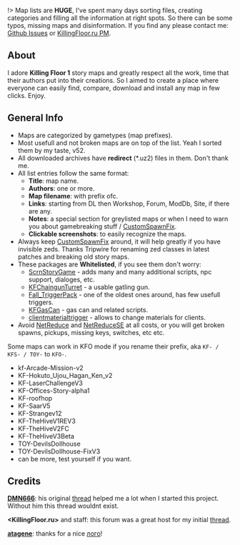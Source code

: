[Github Issues]: <https://github.com/InsultingPros/KFStory/issues>
[KillingFloor.ru PM]: <http://killingfloor.ru/xforum/members/wipemaster.8929/>

[CustomSpawnFix]: <https://forums.tripwireinteractive.com/index.php?threads/mutator-customspawnfix.102956/> 'fixes zed classes in old maps scripted triggers'

[ScrnStoryGame]: <https://www.mediafire.com/file/sf1rm5e688dp9jt/ScrnStoryGame.zip/file>
[KFChaingunTurret]: <https://www.mediafire.com/file/a0t0ypyd5wbbprt/KFChaingunTurret.zip/file>
[Fall_TriggerPack]: <https://www.mediafire.com/file/iyqot9pefdfcub3/Fall_TriggerPack.zip/file>
[KFGasCan]: <https://www.mediafire.com/file/p0d5acpbcunk7sw/KFGasCan.zip/file>
[clientmaterialtrigger]: <https://www.mediafire.com/file/x3ekplflstb3fc8/clientmaterialtrigger.zip/file>

[NetReduce]: <https://forums.tripwireinteractive.com/index.php?threads/utility-de-serverpackage-listing.103071/> 'hack of ol hacks to reduce serverpackage size'
[NetReduceSE]: <https://steamcommunity.com/groups/ScrNBalance/discussions/6/610575007209675730/> 'same thing but with config file'

[DMN666]: <https://forums.tripwireinteractive.com/index.php?members/dmn666.51275/>
[atagene]: <https://www.deviantart.com/atagene>

!> Map lists are **HUGE**, I've spent many days sorting files, creating categories and filling all the information at right spots. So there can be some typos, missing maps and disinformation. If you find any please contact me: [Github Issues] or [KillingFloor.ru PM].

## About

I adore **Killing Floor 1** story maps and greatly respect all the work, time that their authors put into their creations. So I aimed to create a place where everyone can easily find, compare, download and install any map in few clicks. Enjoy.

## General Info

* Maps are categorized by gametypes (map prefixes).
* Most usefull and not broken maps are on top of the list. Yeah I sorted them by my taste, v52.
* All downloaded archives have **redirect** (*.uz2) files in them. Don't thank me.
* All list entries follow the same format:
  * **Title**: map name.
  * **Authors**: one or more.
  * **Map filename**: with prefix ofc.
  * **Links**: starting from DL then Workshop, Forum, ModDb, Site, if there are any.
  * **Notes**: a special section for greylisted maps or when I need to warn you about gamebreaking stuff / [CustomSpawnFix].
  * **Clickable screenshots**: to easily recognize the maps.
* Always keep [CustomSpawnFix] around, it will help greatly if you have invisible zeds. Thanks Tripwire for renaming zed classes in latest patches and breaking old story maps.
* These packages are **Whitelisted**, if you see them don't worry:
  * [ScrnStoryGame] - adds many and many additional scripts, npc support, dialoges, etc.
  * [KFChaingunTurret] - a usable gatling gun.
  * [Fall_TriggerPack] - one of the oldest ones around, has few usefull triggers.
  * [KFGasCan] - gas can and related scripts.
  * [clientmaterialtrigger] - allows to change materials for clients.
* Avoid [NetReduce] and [NetReduceSE] at all costs, or you will get broken spawns, pickups, missing keys, switches, etc etc.

Some maps can work in KFO mode if you rename their prefix, aka `KF- / KFS- / TOY-` to `KFO-`.

* kf-Arcade-Mission-v2
* KF-Hokuto_Ujou_Hagan_Ken_v2
* KF-LaserChallengeV3
* KF-Offices-Story-alpha1
* KF-roofhop
* KF-SaarV5
* KF-Strangev12
* KF-TheHiveV1REV3
* KF-TheHiveV2FC
* KF-TheHiveV3Beta
* TOY-DevilsDollhouse
* TOY-DevilsDollhouse-FixV3
* can be more, test yourself if you want.

## Credits

**[DMN666]**: his original [thread](https://forums.tripwireinteractive.com/index.php?threads/kf-game-modes-and-maps.101777/) helped me a lot when I started this project. Without him this thread wouldnt exist.

**<KillingFloor.ru>** and staff: this forum was a great host for my initial [thread](http://killingfloor.ru/xforum/threads/kf-story-gametypes-i-karty-k-nim.4219/).

**[atagene]**: thanks for a nice [лого](https://www.deviantart.com/atagene/art/Killing-Floor-Text-522558359)!
